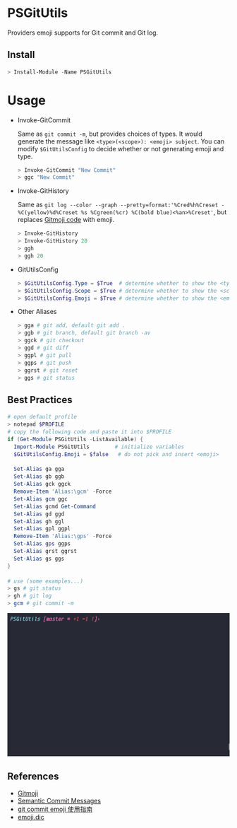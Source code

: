 # PSGitUtils

Providers emoji supports for Git commit and Git log.

## Install

```powershell
> Install-Module -Name PSGitUtils
```

# Usage

- Invoke-GitCommit

  Same as `git commit -m`, but provides choices of types. It would generate the message like `<type>(<scope>): <emoji> subject`. You can modify `$GitUtilsConfig` to decide whether or not generating emoji and type.

  ```powershell
  > Invoke-GitCommit "New Commit"
  > ggc "New Commit"
  ```

- Invoke-GitHistory

  Same as `git log --color --graph --pretty=format:'%Cred%h%Creset -%C(yellow)%d%Creset %s %Cgreen(%cr) %C(bold blue)<%an>%Creset'`, but replaces [Gitmoji code](https://gitmoji.carloscuesta.me/) with emoji.

  ```powershell
  > Invoke-GitHistory
  > Invoke-GitHistory 20
  > ggh
  > ggh 20
  ```

- GitUtilsConfig

  ```powershell
  > $GitUtilsConfig.Type = $True  # determine whether to show the <type>, default show
  > $GitUtilsConfig.Scope = $True # determine whether to show the <scope>, default show
  > $GitUtilsConfig.Emoji = $True # determine whether to show the <emoji>, default show
  ```

- Other Aliases

  ```powershell
  > gga # git add, default git add .
  > ggb # git branch, default git branch -av
  > ggck # git checkout
  > ggd # git diff
  > ggpl # git pull
  > ggps # git push
  > ggrst # git reset
  > ggs # git status
  ```

## Best Practices

```powershell
# open default profile
> notepad $PROFILE
# copy the following code and paste it into $PROFILE
if (Get-Module PSGitUtils -ListAvailable) {
  Import-Module PSGitUtils        # initialize variables
  $GitUtilsConfig.Emoji = $false   # do not pick and insert <emoji>

  Set-Alias ga gga
  Set-Alias gb ggb
  Set-Alias gck ggck
  Remove-Item 'Alias:\gcm' -Force
  Set-Alias gcm ggc
  Set-Alias gcmd Get-Command
  Set-Alias gd ggd
  Set-Alias gh ggl
  Set-Alias gpl ggpl
  Remove-Item 'Alias:\gps' -Force
  Set-Alias gps ggps
  Set-Alias grst ggrst
  Set-Alias gs ggs
}

# use (some examples...)
> gs # git status
> gh # git log
> gcm # git commit -m
```

![Example of Invoke-GitCommit](assets/Invoke-GitCommit.gif)

## References

- [Gitmoji](https://gitmoji.carloscuesta.me/)
- [Semantic Commit Messages](https://seesparkbox.com/foundry/semantic_commit_messages)
- [git commit emoji 使用指南](https://github.com/liuchengxu/git-commit-emoji-cn)
- [emoji.dic](https://gist.github.com/Polkm/fe2e4fb940e4e1569684feb503433e3e)
